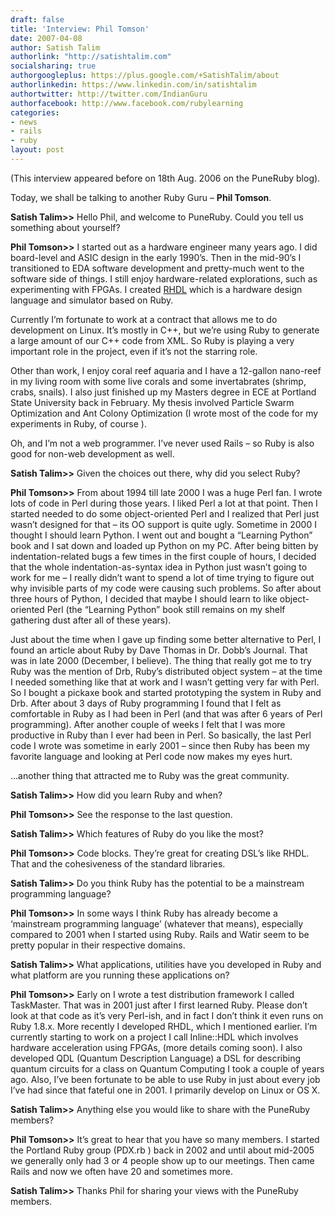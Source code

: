 ```yaml
---
draft: false
title: 'Interview: Phil Tomson'
date: 2007-04-08
author: Satish Talim
authorlink: "http://satishtalim.com"
socialsharing: true
authorgoogleplus: https://plus.google.com/+SatishTalim/about
authorlinkedin: https://www.linkedin.com/in/satishtalim
authortwitter: http://twitter.com/IndianGuru
authorfacebook: http://www.facebook.com/rubylearning
categories:
- news
- rails
- ruby
layout: post
---
```

(This interview appeared before on 18th Aug. 2006 on the PuneRuby blog).

Today, we shall be talking to another Ruby Guru – **Phil Tomson**.<!--more-->

**Satish Talim\>\>** Hello Phil, and welcome to PuneRuby. Could you tell
us something about yourself?

**Phil Tomson\>\>** I started out as a hardware engineer many years ago.
I did board-level and ASIC design in the early 1990’s. Then in the
mid-90’s I transitioned to EDA software development and pretty-much went
to the software side of things. I still enjoy hardware-related
explorations, such as experimenting with FPGAs. I created
[RHDL](http://rhdl.rubyforge.org) which is a hardware design language
and simulator based on Ruby.

Currently I’m fortunate to work at a contract that allows me to do
development on Linux. It’s mostly in C++, but we’re using Ruby to
generate a large amount of our C++ code from XML. So Ruby is playing a
very important role in the project, even if it’s not the starring role.

Other than work, I enjoy coral reef aquaria and I have a 12-gallon
nano-reef in my living room with some live corals and some invertabrates
(shrimp, crabs, snails). I also just finished up my Masters degree in
ECE at Portland State University back in February. My thesis involved
Particle Swarm Optimization and Ant Colony Optimization (I wrote most of
the code for my experiments in Ruby, of course ).

Oh, and I’m not a web programmer. I’ve never used Rails – so Ruby is
also good for non-web development as well.

**Satish Talim\>\>** Given the choices out there, why did you select
Ruby?

**Phil Tomson\>\>** From about 1994 till late 2000 I was a huge Perl
fan. I wrote lots of code in Perl during those years. I liked Perl a lot
at that point. Then I started needed to do some object-oriented Perl and
I realized that Perl just wasn’t designed for that – its OO support is
quite ugly. Sometime in 2000 I thought I should learn Python. I went out
and bought a “Learning Python” book and I sat down and loaded up Python
on my PC. After being bitten by indentation-related bugs a few times in
the first couple of hours, I decided that the whole
indentation-as-syntax idea in Python just wasn’t going to work for me –
I really didn’t want to spend a lot of time trying to figure out why
invisible parts of my code were causing such problems. So after about
three hours of Python, I decided that maybe I should learn to like
object-oriented Perl (the “Learning Python” book still remains on my
shelf gathering dust after all of these years).

Just about the time when I gave up finding some better alternative to
Perl, I found an article about Ruby by Dave Thomas in Dr. Dobb’s
Journal. That was in late 2000 (December, I believe). The thing that
really got me to try Ruby was the mention of Drb, Ruby’s distributed
object system – at the time I needed something like that at work and I
wasn’t getting very far with Perl. So I bought a pickaxe book and
started prototyping the system in Ruby and Drb. After about 3 days of
Ruby programming I found that I felt as comfortable in Ruby as I had
been in Perl (and that was after 6 years of Perl programming). After
another couple of weeks I felt that I was more productive in Ruby than I
ever had been in Perl. So basically, the last Perl code I wrote was
sometime in early 2001 – since then Ruby has been my favorite language
and looking at Perl code now makes my eyes hurt.

…another thing that attracted me to Ruby was the great community.

**Satish Talim\>\>** How did you learn Ruby and when?

**Phil Tomson\>\>** See the response to the last question.

**Satish Talim\>\>** Which features of Ruby do you like the most?

**Phil Tomson\>\>** Code blocks. They’re great for creating DSL’s like
RHDL. That and the cohesiveness of the standard libraries.

**Satish Talim\>\>** Do you think Ruby has the potential to be a
mainstream programming language?

**Phil Tomson\>\>** In some ways I think Ruby has already become a
‘mainstream programming language’ (whatever that means), especially
compared to 2001 when I started using Ruby. Rails and Watir seem to be
pretty popular in their respective domains.

**Satish Talim\>\>** What applications, utilities have you developed in
Ruby and what platform are you running these applications on?

**Phil Tomson\>\>** Early on I wrote a test distribution framework I
called TaskMaster. That was in 2001 just after I first learned Ruby.
Please don’t look at that code as it’s very Perl-ish, and in fact I
don’t think it even runs on Ruby 1.8.x. More recently I developed RHDL,
which I mentioned earlier. I’m currently starting to work on a project I
call Inline::HDL which involves hardware acceleration using FPGAs, (more
details coming soon). I also developed QDL (Quantum Description
Language) a DSL for describing quantum circuits for a class on Quantum
Computing I took a couple of years ago. Also, I’ve been fortunate to be
able to use Ruby in just about every job I’ve had since that fateful one
in 2001. I primarily develop on Linux or OS X.

**Satish Talim\>\>** Anything else you would like to share with the
PuneRuby members?

**Phil Tomson\>\>** It’s great to hear that you have so many members. I
started the Portland Ruby group (PDX.rb ) back in 2002 and until about
mid-2005 we generally only had 3 or 4 people show up to our meetings.
Then came Rails and now we often have 20 and sometimes more.

**Satish Talim\>\>** Thanks Phil for sharing your views with the
PuneRuby members.

